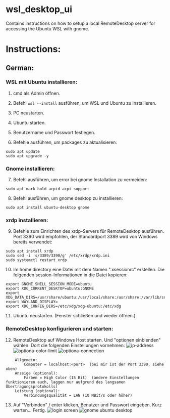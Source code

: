 # wsl_desktop_ui
Contains instructions on how to setup a local RemoteDesktop server for accessing the Ubuntu WSL with gnome.

# Instructions:

## German:

### WSL mit Ubuntu installieren:
1. cmd als Admin öffnen.
2. Befehl `wsl --install` ausführen, um WSL und Ubuntu zu installieren.
3. PC neustarten.

4. Ubuntu starten.
5. Benutzername und Passwort festlegen.
6. Befehle ausführen, um packages zu aktualisieren:
```
sudo apt update    
sudo apt upgrade -y
```

### Gnome installieren:

7. Befehl ausführen, um error bei gnome Installation zu vermeiden:

```sudo apt-mark hold acpid acpi-support```

8. Befehl ausführen, um gnome desktop zu installieren:

```sudo apt install ubuntu-desktop gnome```

### xrdp installieren:

9. Befehle zum Einrichten des xrdp-Servers für RemoteDesktop ausführen.
   Port 3390 wird empfohlen, der Standardport 3389 wird von Windows bereits verwendet:

```
sudo apt install xrdp
sudo sed -i 's/3389/3390/g' /etc/xrdp/xrdp.ini 
sudo systemctl restart xrdp
```

10. Im home directory eine Datei mit dem Namen ".xsessionrc" erstellen.
    Die folgenden session-Informationen in die Datei kopieren:

```
export GNOME_SHELL_SESSION_MODE=ubuntu
export XDG_CURRENT_DESKTOP=ubuntu:GNOME
export XDG_DATA_DIRS=/usr/share/ubuntu:/usr/local/share:/usr/share:/var/lib/snapd/desktop
export WAYLAND_DISPLAY=
export XDG_CONFIG_DIRS=/etc/xdg/xdg-ubuntu:/etc/xdg
```

11. Ubuntu neustarten. (Fenster schließen und wieder öffnen.)

### RemoteDesktop konfigurieren und starten:

12. RemoteDesktop auf Windows Host starten. Und "optionen einblenden" wählen.
    Dort die folgenden Einstellungen vornehmen:
    ![ip-address](assets/imgs/rmd_computer.jpg)
    ![optiona-color-limit](assets/imgs/rmd_farbe.jpg)
    ![optiona-connection](assets/imgs/rmd_lan.jpg)
```
    Allgemein:
        Computer = localhost:<port>  (bei mir ist der Port 3390, siehe oben)
    Anzeige (optional):
        Farben = High Color (15 Bit)  (andere Einstellungen funktionieren auch, laggen nur aufgrund des langsamen Übertragungsprotokolls)
    Leistung (optional):
        Verbindungsqualität = LAN (10 MBit/s oder höher)
```

13. Auf "Verbinden" / enter klicken, Benutzer und Passwort eingeben.
    Kurz warten...
    Fertig.
![login screen](assets/imgs/rmd_login.jpg)
![gnome ubuntu desktop](assets/imgs/rmd_ubuntu.jpg)



